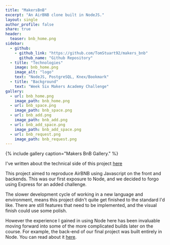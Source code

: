 ```yaml
---
title: "MakersBnB"
excerpt: "An AirBNB clone built in NodeJS."
layout: single
author_profile: false
share: true
header:
  teaser: bnb_home.png
sidebar:
  - github:
    - github_link: "https://github.com/TomStuart92/makers_bnb"
      github_name: "Github Repository"
  - title: "Technologies"
    image: bnb_home.png
    image_alt: "logo"
    text: "NodeJS, PostgreSQL, Knex/Bookmark"
  - title: "Background"
    text: "Week Six Makers Academy Challenge"
gallery:
  - url: bnb_home.png
    image_path: bnb_home.png
  - url: bnb_space.png
    image_path: bnb_space.png
  - url: bnb_add.png
    image_path: bnb_add.png
  - url: bnb_add_space.png
    image_path: bnb_add_space.png
  - url: bnb_request.png
    image_path: bnb_request.png
---
```


{% include gallery caption="Makers BnB Gallery." %}

I've written about the technical side of this project [here](http://TomStuart92.github.io/Node)

This project aimed to reproduce AirBNB using Javascript on the front and backends. This was our first exposure to Node, and we decided to forgo using Express for an added challenge.

The slower development cycle of working in a new language and environment, means this project didn't quite get finished to the standard I'd like. There are still features that need to be implemented, and the visual finish could use some polish.

However the experience I gained in using Node here has been invaluable moving forward into some of the more complicated builds later on the course. For example, the back-end of our final project was built entirely in Node. You can read about it [here](http://tomstuart92.github.io/portfolio/Attendr/).
